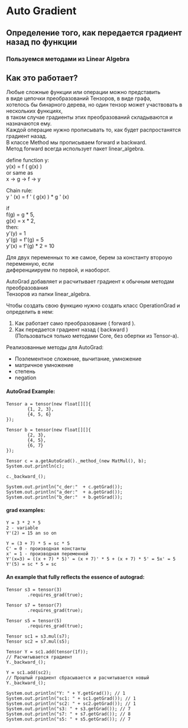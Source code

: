 # Auto Gradient

## Определение того, как передается градиент назад по функции
### Пользуемся методами из Linear Algebra
## Как это работает?

Любые сложные функции или операции можно представить   
в виде цепочки преобразований Тензоров, в виде графа,   
хотелось бы бинарного дерева, но один тензор может участвовать в нескольких функциях,  
в таком случае градиенты этих преобразований складываются и назначаются ему.  
Каждой операцие нужно прописывать то, как будет распростанятся градиент назад.  
В классе Method мы прописываем forward и backward.  
Метод forward всегда использует пакет linear_algebra.

define function y:  
y(x) = f ( g(x) )  
or same as  
x -> g -> f -> y

Chain rule:  
y ' (x) = f ' ( g(x) ) * g ' (x)

if  
f(g) = g * 5,  
g(x) = x * 2,  
then:  
y'(y) = 1  
y'(g) = f'(g) = 5  
y'(x) = f'(g) * 2 = 10  

Для двух переменных то же самое, берем за константу второую переменную, если  
диференциируем по первой, и наоборот.

AutoGrad добавляет и расчитывает градиент к обычным методам преобразования  
Тензоров из папки linear_algebra. 

Чтобы создать свою функцию нужно создать класс OperationGrad и определить в нем:
1) Как работает само преобразование ( forward ).
2) Как передается градиент назад ( backward )  
(Пользоваться только  методами Core, без обертки из Tensor-a).

Реализованные методы для AutoGrad:  
* Поэлементное сложение, вычитание, умножение  
* матричное умножение 
* степень
* negation  


#### AutoGrad Example:
```
Tensor a = tensor(new float[][]{
        {1, 2, 3},
        {4, 5, 6}
});

Tensor b = tensor(new float[][]{
        {2, 3},
        {4, 5},
        {6, 7}
});

Tensor c = a.getAutoGrad()._method_(new MatMul(), b);
System.out.println(c);

c._backward_();

System.out.println("c_der:"  + c.getGrad());
System.out.println("a_der:"  + a.getGrad());
System.out.println("b_der:"  + b.getGrad());
```
#### grad examples:
```
Y = 3 * 2 * 5
2 - variable
Y'(2) = 15 an so on
```

```
Y = (3 + 7) * 5 = sc * 5
C' = 0 - производная константы
x' = 1 - производная переменной
Y'(x=3) = ((x + 7) * 5)' = (x + 7)' * 5 + (x + 7) * 5' = 5x' = 5
Y'(5) = sc * 5 = sc
```

#### An example that fully reflects the essence of autograd:
```
Tensor s3 = tensor(3)
        .requires_grad(true);

Tensor s7 = tensor(7)
        .requires_grad(true);

Tensor s5 = tensor(5)
        .requires_grad(true);

Tensor sc1 = s3.mul(s7);
Tensor sc2 = s7.mul(s5);

Tensor Y = sc1.add(tensor(1f)); 
// Расчитывается градиент
Y._backward_();

Y = sc1.add(sc2);
// Прошлый градиент сбрасывается и расчитывается новый
Y._backward_(); 

System.out.println("Y: " + Y.getGrad()); // 1
System.out.println("sc1: " + sc1.getGrad()); // 1
System.out.println("sc2: " + sc2.getGrad()); // 1
System.out.println("s3: " + s3.getGrad()); // 7
System.out.println("s7: " + s7.getGrad()); // 8
System.out.println("s5: " + s5.getGrad()); // 7
```